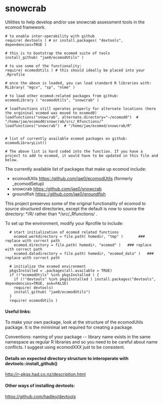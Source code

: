 # snowcrab 

Utilities to help develop and/or use snowcrab assessment tools in the ecomod framework.

```
# to enable inter-operability with github
require( devtools ) # or install.packages( "devtools", dependencies=TRUE )

# this is to bootstrap the ecomod suite of tools
install_github( "jae0/ecomodUtils" ) 

# to use some of the functionality:
require( ecomodUtils ) # this should ideally be placed into your .Rprofile

# once the above is loaded, you can load standard R libraries with:
RLibrary( "mgcv", "sp", "nlme" ) 

# to load other ecomod-related packages from github: 
ecomodLibrary ( "ecomodUtils", "snowcrab" )   

# loadfunctions still operates properly for alternate locations (here the orgininal ecomod was moved to ecomod0) 
loadfunctions("snowcrab", alternate.directory="~/ecomod0")  # "/home/jae/ecomod0/snowcrab/src/_Rfunctions/"
loadfunctions("snowcrab")  # "/home/jae/ecomod/snowcrab/R"


# list of currently available ecomod packages on github:
ecomodLibraryList()

# The above list is hard coded into the function. If you have a project to add to ecomod, it would have to be updated in this file and below.

```

The currently available list of packages that make up ecomod include:

  * ecomodUtils <https::/github.com/jae0/ecomodUtils> (formerly _ecomodSetup) 
  * snowcrab <https::/github.com/jae0/snowcrab>
  * groundfish <https::/github.com/jae0/groundfish> 


This project preserves some of the original functionality of ecomod to source structured directories, except the default is now to source the directory: */R/ rather than */src/_Rfunctions/ . 


To set up the environment, modify your Rprofile to include:

```
  # start initialization of ecomod related functions
	ecomod.workdirectory = file.path( homedir, "tmp" )		 ### replace with correct path
	ecomod.directory = file.path( homedir, "ecomod" )   ### replace with correct path
	ecomod.datadirectory = file.path( homedir, "ecomod_data" )   ### replace with correct path
	
  # initialize the ecomod environment
  pkgsInstalled = .packages(all.available = TRUE)
  if (!"ecomodUtils" %in% pkgsInstalled ) {
    if (!"devtools" %in% pkgsInstalled ) install.packages("devtools", dependencies=TRUE, ask=FALSE)
    require( devtools)
    install_github( "jae0/ecomodUtils")
  }
  require( ecomodUtils )

```


#### Useful links:

To make your own package, look at the structure of the ecomodUtils package. It is the mininimal set required for creating a package.

Conventions: naming of your package -- library name exists in the same namespace as regular R libraries and so you need to be careful about name conflicts. I suggest using ecomodXXX just to be consistent. 

#### Details on expected directory structure to interoperate with devtools::install_github() 

  http://r-pkgs.had.co.nz/description.html 

#### Other ways of installing devtools:

  https://github.com/hadley/devtools




